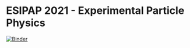 # ESIPAP 2021 - Experimental Particle Physics

<!--
## Slides

The slides of the lectures will appear in [this directory](Slides) as the course proceeds.

## Homework

I will sometime leave things to do by yourself, in order to consolidate what we learned during the lectures. Instructions and material will appear in the [Homework](Homework) directory.

## Tutorials

Every once in a while, we will do simple calculations and data analysis exercises. When the whiteboard will not be enough, we will use [ROOT](https://root.cern) and [Python](https://www.python.org) with [Jupyter](https://jupyter.org) notebooks, that will appear in the [Tutorials](Tutorials) directory. 

You have three options to run these notebooks:

- If you have a version of Python and ROOT (with Python enabled) installed on your computer, clone or download the repository and run the notebooks locally.
- If you have a CERN account, you can use [SWAN](http://swan.cern.ch). Clone the repository on your CERNBox area to access the notebooks.
- If none of the above works for you, you can launch a standalone [binder](https://mybinder.org) environment using the other button below: It will give you a working setup with Python and ROOT that will allow you to run the notebooks from the browser. Please note that in this case any change you make will be lost unless you copy them elsewhere.

-->

[![Binder](https://mybinder.org/badge_logo.svg)](https://mybinder.org/v2/gh/marcodelmastro/ESIPAP-2021/main)

<!--
**Go to the [Tutorials](Tutorials) directory and execute the [example notebook](Tutorials/TestSetup.ipynb) there to verify your setup!**

If you never used Python before, fear not! It's rather easy to get the grip of the basics. You can use the excellent [Crash Course](https://github.com/rpmuller/PythonCrashCourse) by [Rick Muller](http://www.cs.sandia.gov/~rmuller/) to get started.
-->
